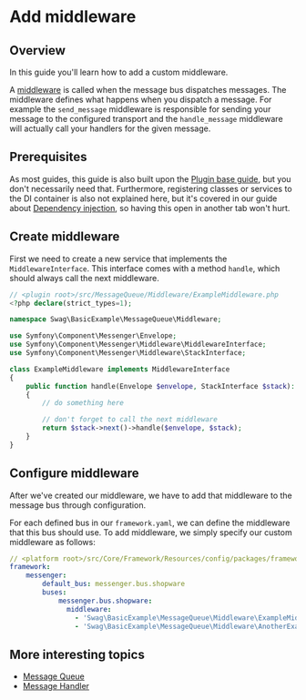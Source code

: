 # Add middleware

## Overview

In this guide you'll learn how to add a custom middleware.

A [middleware](https://symfony.com/doc/current/messenger.html#middleware) is called when the message bus dispatches messages. The middleware defines what happens when you dispatch a message. For example the `send_message` middleware is responsible for sending your message to the configured transport and the `handle_message` middleware will actually call your handlers for the given message.

## Prerequisites

As most guides, this guide is also built upon the [Plugin base guide](../../plugin-base-guide.md), but you don't necessarily need that. Furthermore, registering classes or services to the DI container is also not explained here, but it's covered in our guide about [Dependency injection](../../plugin-fundamentals/dependency-injection.md), so having this open in another tab won't hurt.

## Create middleware

First we need to create a new service that implements the `MiddlewareInterface`. This interface comes with a method `handle`, which should always call the next middleware.

```php
// <plugin root>/src/MessageQueue/Middleware/ExampleMiddleware.php
<?php declare(strict_types=1);

namespace Swag\BasicExample\MessageQueue\Middleware;

use Symfony\Component\Messenger\Envelope;
use Symfony\Component\Messenger\Middleware\MiddlewareInterface;
use Symfony\Component\Messenger\Middleware\StackInterface;

class ExampleMiddleware implements MiddlewareInterface
{
    public function handle(Envelope $envelope, StackInterface $stack): Envelope
    {
        // do something here

        // don't forget to call the next middleware
        return $stack->next()->handle($envelope, $stack);
    }
}
```

## Configure middleware

After we've created our middleware, we have to add that middleware to the message bus through configuration.

For each defined bus in our `framework.yaml`, we can define the middleware that this bus should use. To add middleware, we simply specify our custom middleware as follows:

```yaml
// <platform root>/src/Core/Framework/Resources/config/packages/framework.yaml
framework:
    messenger:
        default_bus: messenger.bus.shopware
        buses:
            messenger.bus.shopware:
              middleware:
                - 'Swag\BasicExample\MessageQueue\Middleware\ExampleMiddleware'
                - 'Swag\BasicExample\MessageQueue\Middleware\AnotherExampleMiddleware'
```

## More interesting topics

* [Message Queue](add-message-to-queue.md)
* [Message Handler](add-message-handler.md)
